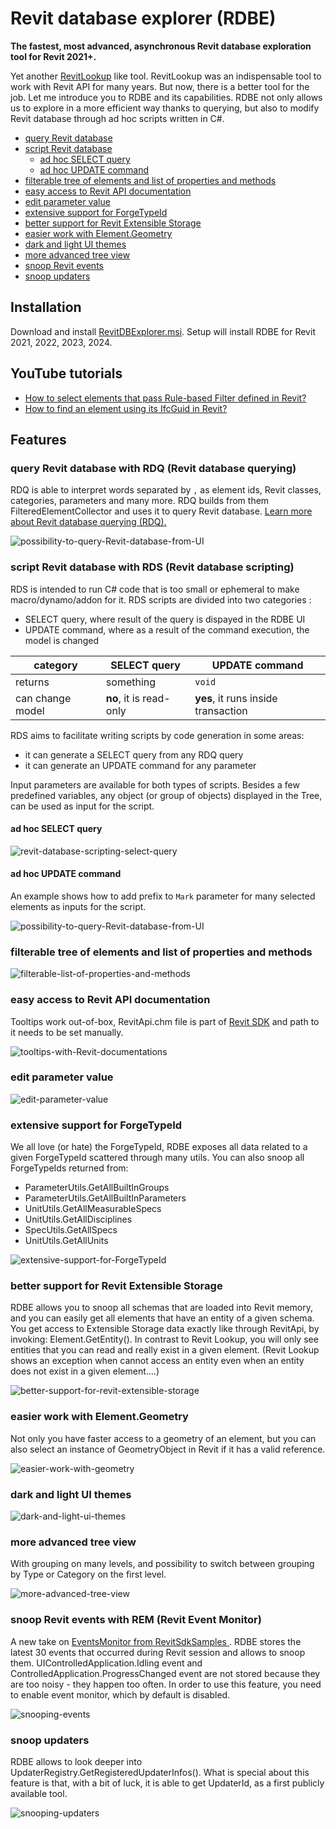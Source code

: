 # Revit database explorer (RDBE)

**The fastest, most advanced, asynchronous Revit database exploration tool for Revit 2021+.**

Yet another [RevitLookup](https://github.com/jeremytammik/RevitLookup) like tool. RevitLookup was an indispensable tool to work with Revit API for many years. But now, there is a better tool for the job. Let me introduce you to RDBE and its capabilities. RDBE not only allows us to explore in a more efficient way thanks to querying, but also to modify Revit database through ad hoc scripts written in C#. 

- [query Revit database](#query-revit-database-with-rdq-revit-database-querying)
- [script Revit database](#script-revit-database-with-rds-revit-database-scripting)
  - [ad hoc SELECT query](#ad-hoc-select-query)
  - [ad hoc UPDATE command](#ad-hoc-update-command)
- [filterable tree of elements and list of properties and methods](#filterable-tree-of-elements-and-list-of-properties-and-methods)
- [easy access to Revit API documentation](#easy-access-to-revit-api-documentation)
- [edit parameter value](#edit-parameter-value)
- [extensive support for ForgeTypeId](#extensive-support-for-forgetypeid)
- [better support for Revit Extensible Storage](#better-support-for-revit-extensible-storage)
- [easier work with Element.Geometry](#easier-work-with-elementgeometry)
- [dark and light UI themes](#dark-and-light-ui-themes)
- [more advanced tree view](#more-advanced-tree-view)
- [snoop Revit events](#snoop-revit-events-with-rem-revit-event-monitor)
- [snoop updaters](#snoop-updaters)



## Installation

Download and install [RevitDBExplorer.msi](https://github.com/NeVeSpl/RevitDBExplorer/releases/latest/download/RevitDBExplorer.msi). Setup will install RDBE for Revit 2021, 2022, 2023, 2024.

## YouTube tutorials

- [How to select elements that pass Rule-based Filter defined in Revit?](https://www.youtube.com/watch?v=9Uup4Qe8csI)
- [How to find an element using its IfcGuid in Revit?](https://www.youtube.com/watch?v=oT6bxfKc2lg)

## Features

### query Revit database with RDQ (Revit database querying)

RDQ is able to interpret words separated by `,` as element ids, Revit classes, categories, parameters and many more. RDQ builds from them FilteredElementCollector and uses it to query Revit database. [Learn more about Revit database querying (RDQ).](documentation/revit-database-querying.md)

![possibility-to-query-Revit-database-from-UI](documentation/examples/rdq-revit-database-query-with-rql-revit-query-language.v2.gif)

### script Revit database with RDS (Revit database scripting)

RDS is intended to run C# code that is too small or ephemeral to make macro/dynamo/addon for it. RDS scripts are divided into two categories : 
- SELECT query, where result of the query is dispayed in the RDBE UI 
- UPDATE command, where as a result of the command execution, the model is changed

category | SELECT query | UPDATE command
---|--------------|---------------
returns | something   | `void`
can change model | **no**, it is read-only | **yes**, it runs inside transaction

RDS aims to facilitate writing scripts by code generation in some areas: 
- it can generate a SELECT query from any RDQ query
- it can generate an UPDATE command for any parameter 

Input parameters are available for both types of scripts. Besides a few predefined variables, any object (or group of objects) displayed in the Tree, can be used as input for the script.

#### ad hoc SELECT query

![revit-database-scripting-select-query](documentation/examples/revit-database-scripting-select-query.gif)

#### ad hoc UPDATE command

An example shows how to add prefix to `Mark` parameter for many selected elements as inputs for the script. 

![possibility-to-query-Revit-database-from-UI](documentation/examples/revit-database-scripting-update-command.gif)

### filterable tree of elements and list of properties and methods

![filterable-list-of-properties-and-methods](documentation/examples/filterable-tree-of-elements-and-list-of-properties-and-methods.v2.gif)


### easy access to Revit API documentation

 Tooltips work out-of-box, RevitApi.chm file is part of [Revit SDK](https://www.autodesk.com/developer-network/platform-technologies/revit) and path to it needs to be set manually.

![tooltips-with-Revit-documentations](documentation/examples/easy-access-to-revit-api-documentation.gif)

### edit parameter value

![edit-parameter-value](documentation/examples/set.parameter.value.gif)

### extensive support for ForgeTypeId

We all love (or hate) the ForgeTypeId, RDBE exposes all data related to a given ForgeTypeId scattered through many utils. You can also snoop all ForgeTypeIds returned from: 
- ParameterUtils.GetAllBuiltInGroups
- ParameterUtils.GetAllBuiltInParameters
- UnitUtils.GetAllMeasurableSpecs
- UnitUtils.GetAllDisciplines
- SpecUtils.GetAllSpecs
- UnitUtils.GetAllUnits

![extensive-support-for-ForgeTypeId](documentation/examples/extensive-support-for-ForgeTypeId.gif)


### better support for Revit Extensible Storage

RDBE allows you to snoop all schemas that are loaded into Revit memory, and you can easily get all elements that have an entity of a given schema. You get access to Extensible Storage data exactly like through RevitApi, by invoking: Element.GetEntity(). In contrast to Revit Lookup, you will only see entities that you can read and really exist in a given element. (Revit Lookup shows an exception when cannot access an entity even when an entity does not exist in a given element....)

![better-support-for-revit-extensible-storage](documentation/examples/better-support-for-revit-extensible-storage.gif)


### easier work with Element.Geometry

Not only you have faster access to a geometry of an element, but you can also select an instance of GeometryObject in Revit if it has a valid reference.  

![easier-work-with-geometry](documentation/examples/easier-work-with-element-geometry.gif)


### dark and light UI themes

![dark-and-light-ui-themes](documentation/examples/dark-and-light-ui-themes.gif)

### more advanced tree view

With grouping on many levels, and possibility to switch between grouping by Type or Category on the first level.

![more-advanced-tree-view](documentation/examples/more-advanced-tree-view.gif)

### snoop Revit events with REM (Revit Event Monitor)

A new take on [EventsMonitor from  RevitSdkSamples
](https://github.com/jeremytammik/RevitSdkSamples/tree/master/SDK/Samples/Events/EventsMonitor/CS). RDBE stores the latest 30 events that occurred during Revit session and allows to snoop them. UIControlledApplication.Idling event and ControlledApplication.ProgressChanged event are not stored because they are too noisy - they happen too often. In order to use this feature, you need to enable event monitor, which by default is disabled.

![snooping-events](documentation/examples/snooping-events.gif)

### snoop updaters

RDBE allows to look deeper into UpdaterRegistry.GetRegisteredUpdaterInfos(). What is special about this feature is that, with a bit of luck, it is able to get UpdaterId, as a first publicly available tool.

![snooping-updaters](documentation/examples/snooping-updaters.gif)
